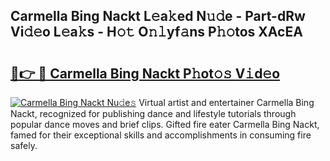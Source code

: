 ## Carmella Bing Nackt L𝚎a𝚔ed N𝚞𝚍e - Part-dRw Vi𝚍𝚎o L𝚎a𝚔s - H𝚘𝚝 O𝚗𝚕yf𝚊ns P𝚑𝚘tos XAcEA

# <h2><a href="http://kf9f9y0.oniu.top/?m=Carmella+Bing+Nackt">🔗👉 🔴 Carmella Bing Nackt P𝚑ot𝚘𝚜 V𝚒d𝚎o</a></h2>

[![Carmella Bing Nackt Nu𝚍e𝚜](https://i.imgur.com/0qMVB7G.gif)](http://kf9f9y0.oniu.top/?m=Carmella+Bing+Nackt)
Virtual artist and entertainer Carmella Bing Nackt, recognized for publishing dance and lifestyle tutorials through popular dance moves and brief clips. Gifted fire eater Carmella Bing Nackt, famed for their exceptional skills and accomplishments in consuming fire safely.  
